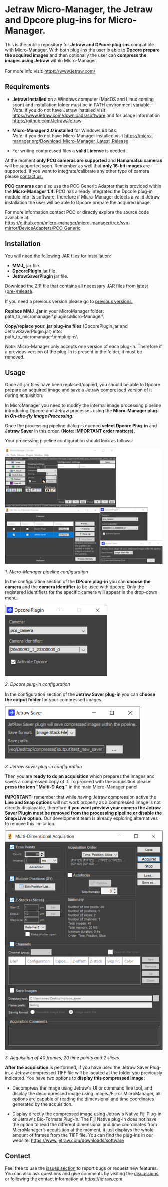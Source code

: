 # Jetraw Micro-Manager, the Jetraw and Dpcore plug-ins for Micro-Manager. 
This is the public repository for **Jetraw and DPcore plug-ins** compatible with Micro-Manager. With both plug-ins the user is able to **Dpcore prepare the acquired images** and then optionally the user can **compress the images using Jetraw** within Micro-Manager.  
<br/>For more info visit:
https://www.jetraw.com/

## Requirements
- **Jetraw installed** on a Windows computer (MacOS and Linux coming soon) and installation folder must be in PATH environment variable.<br/>
*Note:* if you do not have Jetraw installed visit https://www.jetraw.com/downloads/software and for usage information https://github.com/Jetraw/Jetraw  

- **Micro-Manager 2.0 installed** for Windows 64 bits.<br/>
*Note:* if you do not have Micro-Manager installed visit https://micro-manager.org/Download_Micro-Manager_Latest_Release

- For writing compressed files a **valid License** is needed. 

At the moment **only PCO cameras are supported** and **Hamamatsu cameras** will be supported soon. Remember as well that **only 16-bit images** are supported. If you want to integrate/calibrate any other type of camera please [contact us.](#Contact)

**PCO cameras** can also use the PCO Generic Adapter that is provided within the **Micro-Manager 1.4**. PCO has already integrated the Dpcore plug-in module into its software, therefore if Micro-Manager detects a valid Jetraw installation the user will be able to Dpcore prepare the acquired image.  
  
For more information contact PCO or directly explore the source code available at:    
https://github.com/micro-manager/micro-manager/tree/svn-mirror/DeviceAdapters/PCO_Generic

## Installation
You will need the following JAR files for installation:

- **MMJ_** jar file. 
- **DpcorePlugin** jar file.
- **JetrawSaverPlugin** jar file.

Download the ZIP file that contains all necessary JAR files from [latest (pre-)release](https://github.com/Jetraw/MicroManager/releases/download/21.07.01.1/Jetraw_MicroManager_21.07.01.1.zip).
  
If you need a previous version please go to [previous versions.](https://github.com/Jetraw/MicroManager/releases/)

**Replace MMJ_.jar** in your MicroManager folder:<br/>
path_to_micromanager\plugins\Micro-Manager\

**Copy/replace your .jar plug-ins files** (DpcorePlugin.jar and JetrawSaverPlugin.jar) into:<br/>
path_to_micromanager\mmplugins\

*Note:* Micro-Manager only accepts one version of each plug-in. Therefore if a previous version of the plug-in is present in the folder, it must be removed. 

## Usage
Once all .jar files have been replaced/copied, you should be able to Dpcore prepare an acquired image and save a Jetraw compressed version of it during acquisition.  

In MicroManager you need to modify the internal image processing pipeline introducing Dpcore and Jetraw processes using the **Micro-Manager plug-in *On-the-fly Image Processing***.<br/>
  
Once the processing pipeline dialog is opened **select Dpcore Plug-in** and **Jetraw Saver** in this order. **(Note: IMPORTANT order matters).**

Your processing pipeline configuration should look as follows:

![alt text](https://github.com/Jetraw/MicroManager/blob/master/screenshots/pipeline_configuration.png)

*1. Micro-Manager pipeline configuration*

In the configuration section of the **DPcore plug-in** you can **choose the camera** and the **camera identifier** to be used with dpcore. Only the registered identifiers for the specific camera will appear in the drop-down menu. 

![alt text](https://github.com/Jetraw/MicroManager/blob/master/screenshots/dpcore_plugin.png)

*2. Dpcore plug-in configuration*

In the configuration section of the **Jetraw Saver plug-in** you can **choose the output folder** for your compressed images.

![alt text](https://github.com/Jetraw/MicroManager/blob/master/screenshots/jetraw_saver_plugin.png)

*3. Jetraw saver plug-in configuration*

Then you are **ready to do an acquisition** which prepares the images and saves a compressed copy of it. To proceed with the acquisition please **press the icon "Multi-D Acq."** in the main Micro-Manager panel.  
  
**IMPORTANT:** remember that while having Jetraw compression active the **Live and Snap options** will not work properly as a compressed image is not directly displayable, therefore **if you want preview your camera the Jetraw Saver Plugin must be removed from the processing pipeline or disable the Snap/Live option.** Our development team is already exploring alternatives to remove this limitation. 

![alt text](https://github.com/Jetraw/MicroManager/blob/master/screenshots/acquisition_screen.png)

*3. Acquisition of 40 frames, 20 time points and 2 slices*

**After the acquisition** is performed, if you have used the Jetraw Saver Plug-in, a Jetraw compressed TIFF file will be located at the folder you previously indicated. You have two options to **display this compressed image:**

- Decompress the image using Jetraw's UI or command line tool, and display the decompressed image using ImageJ/Fiji or MicroManager, all options are capable of reading the dimensional and time coordinates generated by the acquisition.

- Display directly the compressed image using Jetraw's Native Fiji Plug-in or Jetraw's Bio-Formats Plug-in. The Fiji Native plug-in does not have the option to read the different dimensional and time coordinates from MicroManager’s acquisition at the moment, it just displays the whole amount of frames from the TIFF file. You can find the plug-ins in our website: https://www.jetraw.com/downloads/software

## Contact
Feel free to use the [issues section](https://github.com/Jetraw/MicroManager/issues) to report bugs or request new features. You can also ask questions and give comments by visiting the [discussions](https://github.com/Jetraw/MicroManager/discussions), or following the contact information at https://jetraw.com.
